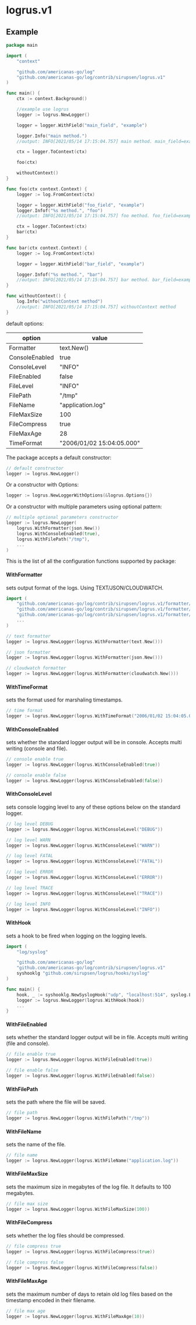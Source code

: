 logrus.v1
=======

Example
--------

```go
package main

import (
	"context"

	"github.com/americanas-go/log"
	"github.com/americanas-go/log/contrib/sirupsen/logrus.v1"
)

func main() {
	ctx := context.Background()

	//example use logrus
	logger := logrus.NewLogger()

	logger = logger.WithField("main_field", "example")

	logger.Info("main method.")
	//output: INFO[2021/05/14 17:15:04.757] main method. main_field=example

	ctx = logger.ToContext(ctx)

	foo(ctx)

	withoutContext()
}

func foo(ctx context.Context) {
	logger := log.FromContext(ctx)

	logger = logger.WithField("foo_field", "example")
	logger.Infof("%s method.", "foo")
	//output: INFO[2021/05/14 17:15:04.757] foo method. foo_field=example main_field=example

	ctx = logger.ToContext(ctx)
	bar(ctx)
}

func bar(ctx context.Context) {
	logger := log.FromContext(ctx)

	logger = logger.WithField("bar_field", "example")

	logger.Infof("%s method.", "bar")
	//output: INFO[2021/05/14 17:15:04.757] bar method. bar_field=example foo_field=example main_field=example
}

func withoutContext() {
	log.Info("withoutContext method")
	//output: INFO[2021/05/14 17:15:04.757] withoutContext method
}
```

default options:

| option  | value  |
|---|---|
| Formatter | text.New() |
| ConsoleEnabled | true |
| ConsoleLevel | "INFO" |
| FileEnabled | false |
| FileLevel | "INFO" |
| FilePath | "/tmp" |
| FileName | "application.log" |
| FileMaxSize | 100 |
| FileCompress | true |
| FileMaxAge | 28 |
| TimeFormat | "2006/01/02 15:04:05.000" |

The package accepts a default constructor:
```go
// default constructor
logger := logrus.NewLogger()
```
Or a constructor with Options:
```go
logger := logrus.NewLoggerWithOptions(&logrus.Options{})
```
Or a constructor with multiple parameters using optional pattern:
```go
// multiple optional parameters constructor
logger := logrus.NewLogger(
	logrus.WithFormatter(json.New())
	logrus.WithConsoleEnabled(true),
	logrus.WithFilePath("/tmp"),
	...
)
```

This is the list of all the configuration functions supported by package:

#### WithFormatter
sets output format of the logs. Using TEXT/JSON/CLOUDWATCH.
```go
import (
	"github.com/americanas-go/log/contrib/sirupsen/logrus.v1/formatter/text"
	"github.com/americanas-go/log/contrib/sirupsen/logrus.v1/formatter/json"
	"github.com/americanas-go/log/contrib/sirupsen/logrus.v1/formatter/cloudwatch"
	...
)

// text formatter
logger := logrus.NewLogger(logrus.WithFormatter(text.New()))

// json formatter
logger := logrus.NewLogger(logrus.WithFormatter(json.New()))

// cloudwatch formatter
logger := logrus.NewLogger(logrus.WithFormatter(cloudwatch.New()))
```

#### WithTimeFormat
sets the format used for marshaling timestamps.
```go
// time format
logger := logrus.NewLogger(logrus.WithTimeFormat("2006/01/02 15:04:05.000"))
```

#### WithConsoleEnabled
sets whether the standard logger output will be in console. Accepts multi writing (console and file).
```go
// console enable true
logger := logrus.NewLogger(logrus.WithConsoleEnabled(true))

// console enable false
logger := logrus.NewLogger(logrus.WithConsoleEnabled(false))
```

#### WithConsoleLevel
sets console logging level to any of these options below on the standard logger.
```go
// log level DEBUG
logger := logrus.NewLogger(logrus.WithConsoleLevel("DEBUG"))

// log level WARN
logger := logrus.NewLogger(logrus.WithConsoleLevel("WARN"))

// log level FATAL
logger := logrus.NewLogger(logrus.WithConsoleLevel("FATAL"))

// log level ERROR
logger := logrus.NewLogger(logrus.WithConsoleLevel("ERROR"))

// log level TRACE
logger := logrus.NewLogger(logrus.WithConsoleLevel("TRACE"))

// log level INFO
logger := logrus.NewLogger(logrus.WithConsoleLevel("INFO"))
```

#### WithHook
sets a hook to be fired when logging on the logging levels.
```go
import (
	"log/syslog"

	"github.com/americanas-go/log"
	"github.com/americanas-go/log/contrib/sirupsen/logrus.v1"
	syshooklg "github.com/sirupsen/logrus/hooks/syslog"
)

func main() {
	hook, _ := syshooklg.NewSyslogHook("udp", "localhost:514", syslog.LOG_INFO, "")
	logger := logrus.NewLogger(logrus.WithHook(hook))
	...
}
```

#### WithFileEnabled
sets whether the standard logger output will be in file. Accepts multi writing (file and console).
```go
// file enable true
logger := logrus.NewLogger(logrus.WithFileEnabled(true))

// file enable false
logger := logrus.NewLogger(logrus.WithFileEnabled(false))
```

#### WithFilePath
sets the path where the file will be saved.
```go
// file path
logger := logrus.NewLogger(logrus.WithFilePath("/tmp"))
```

#### WithFileName
sets the name of the file.
```go
// file name
logger := logrus.NewLogger(logrus.WithFileName("application.log"))
```

#### WithFileMaxSize
sets the maximum size in megabytes of the log file. It defaults to 100 megabytes.
```go
// file max size
logger := logrus.NewLogger(logrus.WithFileMaxSize(100))
```

#### WithFileCompress
sets whether the log files should be compressed.
```go
// file compress true
logger := logrus.NewLogger(logrus.WithFileCompress(true))

// file compress false
logger := logrus.NewLogger(logrus.WithFileCompress(false))
```

#### WithFileMaxAge
sets the maximum number of days to retain old log files based on the timestamp encoded in their filename.
```go
// file max age
logger := logrus.NewLogger(logrus.WithFileMaxAge(10))
```
